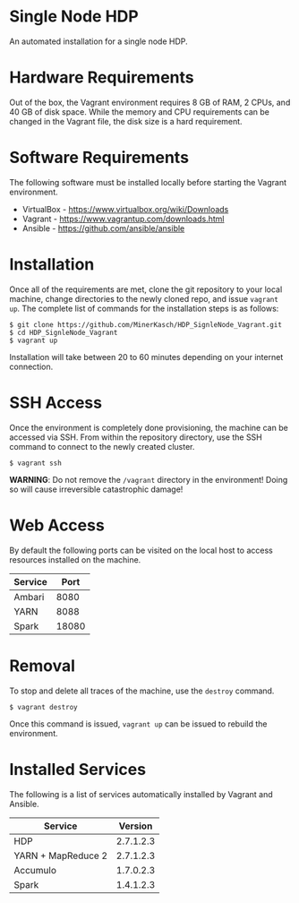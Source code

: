 # Single Node HDP

An automated installation for a single node HDP.

# Hardware Requirements

Out of the box, the Vagrant environment requires 8 GB of RAM, 2 CPUs, and 40 GB of disk space. While the memory and CPU requirements can be changed in the Vagrant file, the disk size is a hard requirement.

# Software Requirements

The following software must be installed locally before starting the Vagrant environment.

* VirtualBox - https://www.virtualbox.org/wiki/Downloads
* Vagrant - https://www.vagrantup.com/downloads.html
* Ansible - https://github.com/ansible/ansible

# Installation

Once all of the requirements are met, clone the git repository to your local machine, change directories to the newly cloned repo, and issue ```vagrant up```. The complete list of commands for the installation steps is as follows:

```
$ git clone https://github.com/MinerKasch/HDP_SignleNode_Vagrant.git
$ cd HDP_SignleNode_Vagrant
$ vagrant up
```

Installation will take between 20 to 60 minutes depending on your internet connection.

# SSH Access

Once the environment is completely done provisioning, the machine can be accessed via SSH. From within the repository directory, use the SSH command to connect to the newly created cluster.

```
$ vagrant ssh
```

__WARNING__: Do not remove the ```/vagrant``` directory in the environment! Doing so will cause irreversible catastrophic damage! 

# Web Access

By default the following ports can be visited on the local host to access resources installed on the machine.

| Service | Port  |
| ------- | ----- |
| Ambari  | 8080  |
| YARN    | 8088  |
| Spark   | 18080 | 

# Removal

To stop and delete all traces of the machine, use the ```destroy``` command.

```
$ vagrant destroy
```

Once this command is issued, ```vagrant up``` can be issued to rebuild the environment. 

# Installed Services

The following is a list of services automatically installed by Vagrant and Ansible.

| Service            | Version   |
| ------------------ | --------- |
| HDP                | 2.7.1.2.3 |
| YARN + MapReduce 2 | 2.7.1.2.3 |
| Accumulo           | 1.7.0.2.3 |
| Spark              | 1.4.1.2.3 |
